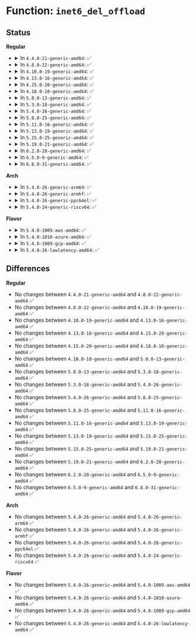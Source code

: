 # Function: <code>inet6_del_offload</code>

## Status
<b>Regular</b>
<ul>
<li>
<details>
<summary>In <code>4.4.0-21-generic-amd64</code>: ✅</summary>

```c
int inet6_del_offload(const struct net_offload * prot, unsigned char protocol)
```

```json
{
  "name": "inet6_del_offload",
  "collision_type": "Unique Global",
  "inline_type": "No",
  "funcs": [
    {
      "addr": 18446744071587236432,
      "name": "inet6_del_offload",
      "external": true,
      "loc": "net/ipv6/protocol.c:63",
      "file": "net/ipv6/protocol.c",
      "inline": "seen, unknown",
      "caller_inline": [],
      "caller_func": [
        "net/ipv6/exthdrs_offload.c:ipv6_exthdrs_offload_init"
      ]
    }
  ],
  "symbols": [
    {
      "addr": 18446744071587236432,
      "name": "inet6_del_offload",
      "section": ".text",
      "bind": "STB_GLOBAL",
      "size": 57
    }
  ]
}
```
</details>
</li>
<li>
<details>
<summary>In <code>4.8.0-22-generic-amd64</code>: ✅</summary>

```c
int inet6_del_offload(const struct net_offload * prot, unsigned char protocol)
```

```json
{
  "name": "inet6_del_offload",
  "collision_type": "Unique Global",
  "inline_type": "No",
  "funcs": [
    {
      "addr": 18446744071587701104,
      "name": "inet6_del_offload",
      "external": true,
      "loc": "net/ipv6/protocol.c:63",
      "file": "net/ipv6/protocol.c",
      "inline": "seen, unknown",
      "caller_inline": [],
      "caller_func": [
        "net/ipv6/udp_offload.c:udpv6_offload_exit",
        "net/ipv6/exthdrs_offload.c:ipv6_exthdrs_offload_init"
      ]
    }
  ],
  "symbols": [
    {
      "addr": 18446744071587701104,
      "name": "inet6_del_offload",
      "section": ".text",
      "bind": "STB_GLOBAL",
      "size": 57
    }
  ]
}
```
</details>
</li>
<li>
<details>
<summary>In <code>4.10.0-19-generic-amd64</code>: ✅</summary>

```c
int inet6_del_offload(const struct net_offload * prot, unsigned char protocol)
```

```json
{
  "name": "inet6_del_offload",
  "collision_type": "Unique Global",
  "inline_type": "No",
  "funcs": [
    {
      "addr": 18446744071587915600,
      "name": "inet6_del_offload",
      "external": true,
      "loc": "net/ipv6/protocol.c:63",
      "file": "net/ipv6/protocol.c",
      "inline": "seen, unknown",
      "caller_inline": [],
      "caller_func": [
        "net/ipv6/udp_offload.c:udpv6_offload_exit",
        "net/ipv6/exthdrs_offload.c:ipv6_exthdrs_offload_init"
      ]
    }
  ],
  "symbols": [
    {
      "addr": 18446744071587915600,
      "name": "inet6_del_offload",
      "section": ".text",
      "bind": "STB_GLOBAL",
      "size": 57
    }
  ]
}
```
</details>
</li>
<li>
<details>
<summary>In <code>4.13.0-16-generic-amd64</code>: ✅</summary>

```c
int inet6_del_offload(const struct net_offload * prot, unsigned char protocol)
```

```json
{
  "name": "inet6_del_offload",
  "collision_type": "Unique Global",
  "inline_type": "No",
  "funcs": [
    {
      "addr": 18446744071588073904,
      "name": "inet6_del_offload",
      "external": true,
      "loc": "net/ipv6/protocol.c:63",
      "file": "net/ipv6/protocol.c",
      "inline": "seen, unknown",
      "caller_inline": [],
      "caller_func": [
        "net/ipv6/udp_offload.c:udpv6_offload_exit",
        "net/ipv6/exthdrs_offload.c:ipv6_exthdrs_offload_init"
      ]
    }
  ],
  "symbols": [
    {
      "addr": 18446744071588073904,
      "name": "inet6_del_offload",
      "section": ".text",
      "bind": "STB_GLOBAL",
      "size": 57
    }
  ]
}
```
</details>
</li>
<li>
<details>
<summary>In <code>4.15.0-20-generic-amd64</code>: ✅</summary>

```c
int inet6_del_offload(const struct net_offload * prot, unsigned char protocol)
```

```json
{
  "name": "inet6_del_offload",
  "collision_type": "Unique Global",
  "inline_type": "No",
  "funcs": [
    {
      "addr": 18446744071588618128,
      "name": "inet6_del_offload",
      "external": true,
      "loc": "net/ipv6/protocol.c:63",
      "file": "net/ipv6/protocol.c",
      "inline": "seen, unknown",
      "caller_inline": [],
      "caller_func": [
        "net/ipv6/udp_offload.c:udpv6_offload_exit",
        "net/ipv6/exthdrs_offload.c:ipv6_exthdrs_offload_init"
      ]
    }
  ],
  "symbols": [
    {
      "addr": 18446744071588618128,
      "name": "inet6_del_offload",
      "section": ".text",
      "bind": "STB_GLOBAL",
      "size": 57
    }
  ]
}
```
</details>
</li>
<li>
<details>
<summary>In <code>4.18.0-10-generic-amd64</code>: ✅</summary>

```c
int inet6_del_offload(const struct net_offload * prot, unsigned char protocol)
```

```json
{
  "name": "inet6_del_offload",
  "collision_type": "Unique Global",
  "inline_type": "No",
  "funcs": [
    {
      "addr": 18446744071588984080,
      "name": "inet6_del_offload",
      "external": true,
      "loc": "net/ipv6/protocol.c:63",
      "file": "net/ipv6/protocol.c",
      "inline": "seen, unknown",
      "caller_inline": [],
      "caller_func": [
        "net/ipv6/udp_offload.c:udpv6_offload_exit",
        "net/ipv6/exthdrs_offload.c:ipv6_exthdrs_offload_init"
      ]
    }
  ],
  "symbols": [
    {
      "addr": 18446744071588984080,
      "name": "inet6_del_offload",
      "section": ".text",
      "bind": "STB_GLOBAL",
      "size": 57
    }
  ]
}
```
</details>
</li>
<li>
<details>
<summary>In <code>5.0.0-13-generic-amd64</code>: ✅</summary>

```c
int inet6_del_offload(const struct net_offload * prot, unsigned char protocol)
```

```json
{
  "name": "inet6_del_offload",
  "collision_type": "Unique Global",
  "inline_type": "No",
  "funcs": [
    {
      "addr": 18446744071589208112,
      "name": "inet6_del_offload",
      "external": true,
      "loc": "net/ipv6/protocol.c:63",
      "file": "net/ipv6/protocol.c",
      "inline": "seen, unknown",
      "caller_inline": [],
      "caller_func": [
        "net/ipv6/udp_offload.c:udpv6_offload_exit",
        "net/ipv6/exthdrs_offload.c:ipv6_exthdrs_offload_init"
      ]
    }
  ],
  "symbols": [
    {
      "addr": 18446744071589208112,
      "name": "inet6_del_offload",
      "section": ".text",
      "bind": "STB_GLOBAL",
      "size": 57
    }
  ]
}
```
</details>
</li>
<li>
<details>
<summary>In <code>5.3.0-18-generic-amd64</code>: ✅</summary>

```c
int inet6_del_offload(const struct net_offload * prot, unsigned char protocol)
```

```json
{
  "name": "inet6_del_offload",
  "collision_type": "Unique Global",
  "inline_type": "No",
  "funcs": [
    {
      "addr": 18446744071589661888,
      "name": "inet6_del_offload",
      "external": true,
      "loc": "net/ipv6/protocol.c:59",
      "file": "net/ipv6/protocol.c",
      "inline": "seen, unknown",
      "caller_inline": [],
      "caller_func": [
        "net/ipv6/udp_offload.c:udpv6_offload_exit",
        "net/ipv6/exthdrs_offload.c:ipv6_exthdrs_offload_init"
      ]
    }
  ],
  "symbols": [
    {
      "addr": 18446744071589661888,
      "name": "inet6_del_offload",
      "section": ".text",
      "bind": "STB_GLOBAL",
      "size": 57
    }
  ]
}
```
</details>
</li>
<li>
<details>
<summary>In <code>5.4.0-26-generic-amd64</code>: ✅</summary>

```c
int inet6_del_offload(const struct net_offload * prot, unsigned char protocol)
```

```json
{
  "name": "inet6_del_offload",
  "collision_type": "Unique Global",
  "inline_type": "No",
  "funcs": [
    {
      "addr": 18446744071589886176,
      "name": "inet6_del_offload",
      "external": true,
      "loc": "net/ipv6/protocol.c:59",
      "file": "net/ipv6/protocol.c",
      "inline": "seen, unknown",
      "caller_inline": [],
      "caller_func": [
        "net/ipv6/udp_offload.c:udpv6_offload_exit",
        "net/ipv6/exthdrs_offload.c:ipv6_exthdrs_offload_init"
      ]
    }
  ],
  "symbols": [
    {
      "addr": 18446744071589886176,
      "name": "inet6_del_offload",
      "section": ".text",
      "bind": "STB_GLOBAL",
      "size": 57
    }
  ]
}
```
</details>
</li>
<li>
<details>
<summary>In <code>5.8.0-25-generic-amd64</code>: ✅</summary>

```c
int inet6_del_offload(const struct net_offload * prot, unsigned char protocol)
```

```json
{
  "name": "inet6_del_offload",
  "collision_type": "Unique Global",
  "inline_type": "No",
  "funcs": [
    {
      "addr": 18446744071590915488,
      "name": "inet6_del_offload",
      "external": true,
      "loc": "net/ipv6/protocol.c:59",
      "file": "net/ipv6/protocol.c",
      "inline": "seen, unknown",
      "caller_inline": [],
      "caller_func": [
        "net/ipv6/udp_offload.c:udpv6_offload_exit",
        "net/ipv6/exthdrs_offload.c:ipv6_exthdrs_offload_init"
      ]
    }
  ],
  "symbols": [
    {
      "addr": 18446744071590915488,
      "name": "inet6_del_offload",
      "section": ".text",
      "bind": "STB_GLOBAL",
      "size": 57
    }
  ]
}
```
</details>
</li>
<li>
<details>
<summary>In <code>5.11.0-16-generic-amd64</code>: ✅</summary>

```c
int inet6_del_offload(const struct net_offload * prot, unsigned char protocol)
```

```json
{
  "name": "inet6_del_offload",
  "collision_type": "Unique Global",
  "inline_type": "No",
  "funcs": [
    {
      "addr": 18446744071590978592,
      "name": "inet6_del_offload",
      "external": true,
      "loc": "net/ipv6/protocol.c:59",
      "file": "net/ipv6/protocol.c",
      "inline": "seen, unknown",
      "caller_inline": [],
      "caller_func": [
        "net/ipv6/udp_offload.c:udpv6_offload_exit",
        "net/ipv6/exthdrs_offload.c:ipv6_exthdrs_offload_init"
      ]
    }
  ],
  "symbols": [
    {
      "addr": 18446744071590978592,
      "name": "inet6_del_offload",
      "section": ".text",
      "bind": "STB_GLOBAL",
      "size": 57
    }
  ]
}
```
</details>
</li>
<li>
<details>
<summary>In <code>5.13.0-19-generic-amd64</code>: ✅</summary>

```c
int inet6_del_offload(const struct net_offload * prot, unsigned char protocol)
```

```json
{
  "name": "inet6_del_offload",
  "collision_type": "Unique Global",
  "inline_type": "No",
  "funcs": [
    {
      "addr": 18446744071590909296,
      "name": "inet6_del_offload",
      "external": true,
      "loc": "net/ipv6/protocol.c:59",
      "file": "net/ipv6/protocol.c",
      "inline": "seen, unknown",
      "caller_inline": [],
      "caller_func": [
        "net/ipv6/udp_offload.c:udpv6_offload_exit",
        "net/ipv6/exthdrs_offload.c:ipv6_exthdrs_offload_init"
      ]
    }
  ],
  "symbols": [
    {
      "addr": 18446744071590909296,
      "name": "inet6_del_offload",
      "section": ".text",
      "bind": "STB_GLOBAL",
      "size": 57
    }
  ]
}
```
</details>
</li>
<li>
<details>
<summary>In <code>5.15.0-25-generic-amd64</code>: ✅</summary>

```c
int inet6_del_offload(const struct net_offload * prot, unsigned char protocol)
```

```json
{
  "name": "inet6_del_offload",
  "collision_type": "Unique Global",
  "inline_type": "No",
  "funcs": [
    {
      "addr": 18446744071591744912,
      "name": "inet6_del_offload",
      "external": true,
      "loc": "net/ipv6/protocol.c:59",
      "file": "net/ipv6/protocol.c",
      "inline": "seen, unknown",
      "caller_inline": [],
      "caller_func": [
        "net/ipv6/udp_offload.c:udpv6_offload_exit",
        "net/ipv6/exthdrs_offload.c:ipv6_exthdrs_offload_init"
      ]
    }
  ],
  "symbols": [
    {
      "addr": 18446744071591744912,
      "name": "inet6_del_offload",
      "section": ".text",
      "bind": "STB_GLOBAL",
      "size": 57
    }
  ]
}
```
</details>
</li>
<li>
<details>
<summary>In <code>5.19.0-21-generic-amd64</code>: ✅</summary>

```c
int inet6_del_offload(const struct net_offload * prot, unsigned char protocol)
```

```json
{
  "name": "inet6_del_offload",
  "collision_type": "Unique Global",
  "inline_type": "No",
  "funcs": [
    {
      "addr": 18446744071593450288,
      "name": "inet6_del_offload",
      "external": true,
      "loc": "net/ipv6/protocol.c:59",
      "file": "net/ipv6/protocol.c",
      "inline": "seen, unknown",
      "caller_inline": [],
      "caller_func": [
        "net/ipv6/udp_offload.c:udpv6_offload_exit",
        "net/ipv6/exthdrs_offload.c:ipv6_exthdrs_offload_init"
      ]
    }
  ],
  "symbols": [
    {
      "addr": 18446744071593450288,
      "name": "inet6_del_offload",
      "section": ".text",
      "bind": "STB_GLOBAL",
      "size": 67
    }
  ]
}
```
</details>
</li>
<li>
<details>
<summary>In <code>6.2.0-20-generic-amd64</code>: ✅</summary>

```c
int inet6_del_offload(const struct net_offload * prot, unsigned char protocol)
```

```json
{
  "name": "inet6_del_offload",
  "collision_type": "Unique Global",
  "inline_type": "No",
  "funcs": [
    {
      "addr": 18446744071595366976,
      "name": "inet6_del_offload",
      "external": true,
      "loc": "net/ipv6/protocol.c:59",
      "file": "net/ipv6/protocol.c",
      "inline": "seen, unknown",
      "caller_inline": [],
      "caller_func": [
        "net/ipv6/udp_offload.c:udpv6_offload_exit",
        "net/ipv6/exthdrs_offload.c:ipv6_exthdrs_offload_init"
      ]
    }
  ],
  "symbols": [
    {
      "addr": 18446744071595366976,
      "name": "inet6_del_offload",
      "section": ".text",
      "bind": "STB_GLOBAL",
      "size": 67
    }
  ]
}
```
</details>
</li>
<li>
<details>
<summary>In <code>6.5.0-9-generic-amd64</code>: ✅</summary>

```c
int inet6_del_offload(const struct net_offload * prot, unsigned char protocol)
```

```json
{
  "name": "inet6_del_offload",
  "collision_type": "Unique Global",
  "inline_type": "No",
  "funcs": [
    {
      "addr": 18446744071595764160,
      "name": "inet6_del_offload",
      "external": true,
      "loc": "net/ipv6/protocol.c:59",
      "file": "net/ipv6/protocol.c",
      "inline": "seen, unknown",
      "caller_inline": [],
      "caller_func": [
        "net/ipv6/udp_offload.c:udpv6_offload_exit",
        "net/ipv6/exthdrs_offload.c:ipv6_exthdrs_offload_init"
      ]
    }
  ],
  "symbols": [
    {
      "addr": 18446744071595764160,
      "name": "inet6_del_offload",
      "section": ".text",
      "bind": "STB_GLOBAL",
      "size": 67
    }
  ]
}
```
</details>
</li>
<li>
<details>
<summary>In <code>6.8.0-31-generic-amd64</code>: ✅</summary>

```c
int inet6_del_offload(const struct net_offload * prot, unsigned char protocol)
```

```json
{
  "name": "inet6_del_offload",
  "collision_type": "Unique Global",
  "inline_type": "No",
  "funcs": [
    {
      "addr": 18446744071596612320,
      "name": "inet6_del_offload",
      "external": true,
      "loc": "net/ipv6/protocol.c:59",
      "file": "net/ipv6/protocol.c",
      "inline": "seen, unknown",
      "caller_inline": [],
      "caller_func": [
        "net/ipv6/udp_offload.c:udpv6_offload_exit",
        "net/ipv6/exthdrs_offload.c:ipv6_exthdrs_offload_init",
        "net/ipv6/exthdrs_offload.c:ipv6_exthdrs_offload_init"
      ]
    }
  ],
  "symbols": [
    {
      "addr": 18446744071596612320,
      "name": "inet6_del_offload",
      "section": ".text",
      "bind": "STB_GLOBAL",
      "size": 67
    }
  ]
}
```
</details>
</li>
</ul>
<b>Arch</b>
<ul>
<li>
<details>
<summary>In <code>5.4.0-26-generic-arm64</code>: ✅</summary>

```c
int inet6_del_offload(const struct net_offload * prot, unsigned char protocol)
```

```json
{
  "name": "inet6_del_offload",
  "collision_type": "Unique Global",
  "inline_type": "No",
  "funcs": [
    {
      "addr": 18446603336503608040,
      "name": "inet6_del_offload",
      "external": true,
      "loc": "net/ipv6/protocol.c:59",
      "file": "net/ipv6/protocol.c",
      "inline": "seen, unknown",
      "caller_inline": [],
      "caller_func": [
        "net/ipv6/udp_offload.c:udpv6_offload_exit",
        "net/ipv6/exthdrs_offload.c:ipv6_exthdrs_offload_init"
      ]
    }
  ],
  "symbols": [
    {
      "addr": 18446603336503608040,
      "name": "inet6_del_offload",
      "section": ".text",
      "bind": "STB_GLOBAL",
      "size": 136
    }
  ]
}
```
</details>
</li>
<li>
<details>
<summary>In <code>5.4.0-26-generic-armhf</code>: ✅</summary>

```c
int inet6_del_offload(const struct net_offload * prot, unsigned char protocol)
```

```json
{
  "name": "inet6_del_offload",
  "collision_type": "Unique Global",
  "inline_type": "No",
  "funcs": [
    {
      "addr": 3236252144,
      "name": "inet6_del_offload",
      "external": true,
      "loc": "net/ipv6/protocol.c:59",
      "file": "net/ipv6/protocol.c",
      "inline": "seen, unknown",
      "caller_inline": [],
      "caller_func": [
        "net/ipv6/udp_offload.c:udpv6_offload_exit",
        "net/ipv6/exthdrs_offload.c:ipv6_exthdrs_offload_init"
      ]
    }
  ],
  "symbols": [
    {
      "addr": 3236252144,
      "name": "inet6_del_offload",
      "section": ".text",
      "bind": "STB_GLOBAL",
      "size": 92
    }
  ]
}
```
</details>
</li>
<li>
<details>
<summary>In <code>5.4.0-26-generic-ppc64el</code>: ✅</summary>

```c
int inet6_del_offload(const struct net_offload * prot, unsigned char protocol)
```

```json
{
  "name": "inet6_del_offload",
  "collision_type": "Unique Global",
  "inline_type": "No",
  "funcs": [
    {
      "addr": 13835058055297420608,
      "name": "inet6_del_offload",
      "external": true,
      "loc": "net/ipv6/protocol.c:59",
      "file": "net/ipv6/protocol.c",
      "inline": "seen, unknown",
      "caller_inline": [],
      "caller_func": [
        "net/ipv6/udp_offload.c:udpv6_offload_exit",
        "net/ipv6/exthdrs_offload.c:ipv6_exthdrs_offload_init"
      ]
    }
  ],
  "symbols": [
    {
      "addr": 13835058055297420608,
      "name": "inet6_del_offload",
      "section": ".text",
      "bind": "STB_GLOBAL",
      "size": 132
    }
  ]
}
```
</details>
</li>
<li>
<details>
<summary>In <code>5.4.0-24-generic-riscv64</code>: ✅</summary>

```c
int inet6_del_offload(const struct net_offload * prot, unsigned char protocol)
```

```json
{
  "name": "inet6_del_offload",
  "collision_type": "Unique Global",
  "inline_type": "No",
  "funcs": [
    {
      "addr": 18446743936279559532,
      "name": "inet6_del_offload",
      "external": true,
      "loc": "net/ipv6/protocol.c:59",
      "file": "net/ipv6/protocol.c",
      "inline": "seen, unknown",
      "caller_inline": [],
      "caller_func": [
        "net/ipv6/udp_offload.c:udpv6_offload_exit",
        "net/ipv6/exthdrs_offload.c:ipv6_exthdrs_offload_init"
      ]
    }
  ],
  "symbols": [
    {
      "addr": 18446743936279559532,
      "name": "inet6_del_offload",
      "section": ".text",
      "bind": "STB_GLOBAL",
      "size": 90
    }
  ]
}
```
</details>
</li>
</ul>
<b>Flavor</b>
<ul>
<li>
<details>
<summary>In <code>5.4.0-1009-aws-amd64</code>: ✅</summary>

```c
int inet6_del_offload(const struct net_offload * prot, unsigned char protocol)
```

```json
{
  "name": "inet6_del_offload",
  "collision_type": "Unique Global",
  "inline_type": "No",
  "funcs": [
    {
      "addr": 18446744071589490544,
      "name": "inet6_del_offload",
      "external": true,
      "loc": "net/ipv6/protocol.c:59",
      "file": "net/ipv6/protocol.c",
      "inline": "seen, unknown",
      "caller_inline": [],
      "caller_func": [
        "net/ipv6/udp_offload.c:udpv6_offload_exit",
        "net/ipv6/exthdrs_offload.c:ipv6_exthdrs_offload_init"
      ]
    }
  ],
  "symbols": [
    {
      "addr": 18446744071589490544,
      "name": "inet6_del_offload",
      "section": ".text",
      "bind": "STB_GLOBAL",
      "size": 57
    }
  ]
}
```
</details>
</li>
<li>
<details>
<summary>In <code>5.4.0-1010-azure-amd64</code>: ✅</summary>

```c
int inet6_del_offload(const struct net_offload * prot, unsigned char protocol)
```

```json
{
  "name": "inet6_del_offload",
  "collision_type": "Unique Global",
  "inline_type": "No",
  "funcs": [
    {
      "addr": 18446744071589215536,
      "name": "inet6_del_offload",
      "external": true,
      "loc": "net/ipv6/protocol.c:59",
      "file": "net/ipv6/protocol.c",
      "inline": "seen, unknown",
      "caller_inline": [],
      "caller_func": [
        "net/ipv6/udp_offload.c:udpv6_offload_exit",
        "net/ipv6/exthdrs_offload.c:ipv6_exthdrs_offload_init"
      ]
    }
  ],
  "symbols": [
    {
      "addr": 18446744071589215536,
      "name": "inet6_del_offload",
      "section": ".text",
      "bind": "STB_GLOBAL",
      "size": 57
    }
  ]
}
```
</details>
</li>
<li>
<details>
<summary>In <code>5.4.0-1009-gcp-amd64</code>: ✅</summary>

```c
int inet6_del_offload(const struct net_offload * prot, unsigned char protocol)
```

```json
{
  "name": "inet6_del_offload",
  "collision_type": "Unique Global",
  "inline_type": "No",
  "funcs": [
    {
      "addr": 18446744071589931808,
      "name": "inet6_del_offload",
      "external": true,
      "loc": "net/ipv6/protocol.c:59",
      "file": "net/ipv6/protocol.c",
      "inline": "seen, unknown",
      "caller_inline": [],
      "caller_func": [
        "net/ipv6/udp_offload.c:udpv6_offload_exit",
        "net/ipv6/exthdrs_offload.c:ipv6_exthdrs_offload_init"
      ]
    }
  ],
  "symbols": [
    {
      "addr": 18446744071589931808,
      "name": "inet6_del_offload",
      "section": ".text",
      "bind": "STB_GLOBAL",
      "size": 57
    }
  ]
}
```
</details>
</li>
<li>
<details>
<summary>In <code>5.4.0-26-lowlatency-amd64</code>: ✅</summary>

```c
int inet6_del_offload(const struct net_offload * prot, unsigned char protocol)
```

```json
{
  "name": "inet6_del_offload",
  "collision_type": "Unique Global",
  "inline_type": "No",
  "funcs": [
    {
      "addr": 18446744071589981216,
      "name": "inet6_del_offload",
      "external": true,
      "loc": "net/ipv6/protocol.c:59",
      "file": "net/ipv6/protocol.c",
      "inline": "seen, unknown",
      "caller_inline": [],
      "caller_func": [
        "net/ipv6/udp_offload.c:udpv6_offload_exit",
        "net/ipv6/exthdrs_offload.c:ipv6_exthdrs_offload_init"
      ]
    }
  ],
  "symbols": [
    {
      "addr": 18446744071589981216,
      "name": "inet6_del_offload",
      "section": ".text",
      "bind": "STB_GLOBAL",
      "size": 57
    }
  ]
}
```
</details>
</li>
</ul>

## Differences
<b>Regular</b>
<ul>
<li>
No changes between <code>4.4.0-21-generic-amd64</code> and <code>4.8.0-22-generic-amd64</code> ✅
</li>
<li>
No changes between <code>4.8.0-22-generic-amd64</code> and <code>4.10.0-19-generic-amd64</code> ✅
</li>
<li>
No changes between <code>4.10.0-19-generic-amd64</code> and <code>4.13.0-16-generic-amd64</code> ✅
</li>
<li>
No changes between <code>4.13.0-16-generic-amd64</code> and <code>4.15.0-20-generic-amd64</code> ✅
</li>
<li>
No changes between <code>4.15.0-20-generic-amd64</code> and <code>4.18.0-10-generic-amd64</code> ✅
</li>
<li>
No changes between <code>4.18.0-10-generic-amd64</code> and <code>5.0.0-13-generic-amd64</code> ✅
</li>
<li>
No changes between <code>5.0.0-13-generic-amd64</code> and <code>5.3.0-18-generic-amd64</code> ✅
</li>
<li>
No changes between <code>5.3.0-18-generic-amd64</code> and <code>5.4.0-26-generic-amd64</code> ✅
</li>
<li>
No changes between <code>5.4.0-26-generic-amd64</code> and <code>5.8.0-25-generic-amd64</code> ✅
</li>
<li>
No changes between <code>5.8.0-25-generic-amd64</code> and <code>5.11.0-16-generic-amd64</code> ✅
</li>
<li>
No changes between <code>5.11.0-16-generic-amd64</code> and <code>5.13.0-19-generic-amd64</code> ✅
</li>
<li>
No changes between <code>5.13.0-19-generic-amd64</code> and <code>5.15.0-25-generic-amd64</code> ✅
</li>
<li>
No changes between <code>5.15.0-25-generic-amd64</code> and <code>5.19.0-21-generic-amd64</code> ✅
</li>
<li>
No changes between <code>5.19.0-21-generic-amd64</code> and <code>6.2.0-20-generic-amd64</code> ✅
</li>
<li>
No changes between <code>6.2.0-20-generic-amd64</code> and <code>6.5.0-9-generic-amd64</code> ✅
</li>
<li>
No changes between <code>6.5.0-9-generic-amd64</code> and <code>6.8.0-31-generic-amd64</code> ✅
</li>
</ul>
<b>Arch</b>
<ul>
<li>
No changes between <code>5.4.0-26-generic-amd64</code> and <code>5.4.0-26-generic-arm64</code> ✅
</li>
<li>
No changes between <code>5.4.0-26-generic-amd64</code> and <code>5.4.0-26-generic-armhf</code> ✅
</li>
<li>
No changes between <code>5.4.0-26-generic-amd64</code> and <code>5.4.0-26-generic-ppc64el</code> ✅
</li>
<li>
No changes between <code>5.4.0-26-generic-amd64</code> and <code>5.4.0-24-generic-riscv64</code> ✅
</li>
</ul>
<b>Flavor</b>
<ul>
<li>
No changes between <code>5.4.0-26-generic-amd64</code> and <code>5.4.0-1009-aws-amd64</code> ✅
</li>
<li>
No changes between <code>5.4.0-26-generic-amd64</code> and <code>5.4.0-1010-azure-amd64</code> ✅
</li>
<li>
No changes between <code>5.4.0-26-generic-amd64</code> and <code>5.4.0-1009-gcp-amd64</code> ✅
</li>
<li>
No changes between <code>5.4.0-26-generic-amd64</code> and <code>5.4.0-26-lowlatency-amd64</code> ✅
</li>
</ul>
